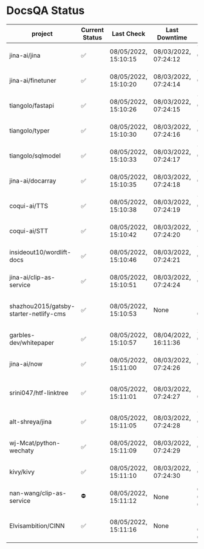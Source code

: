 # DocsQA Status

|               project                |Current Status|     Last Check     |   Last Downtime    |              % Uptime              |
|--------------------------------------|--------------|--------------------|--------------------|------------------------------------|
|jina-ai/jina                          |✅            |08/05/2022, 15:10:15|08/03/2022, 07:24:12|7.442 (since 07/29/2022, 16:38:18)  |
|jina-ai/finetuner                     |✅            |08/05/2022, 15:10:20|08/03/2022, 07:24:14|7.454 (since 07/29/2022, 16:38:18)  |
|tiangolo/fastapi                      |✅            |08/05/2022, 15:10:26|08/03/2022, 07:24:15|7.470 (since 07/29/2022, 16:38:18)  |
|tiangolo/typer                        |✅            |08/05/2022, 15:10:30|08/03/2022, 07:24:16|7.477 (since 07/29/2022, 16:38:18)  |
|tiangolo/sqlmodel                     |✅            |08/05/2022, 15:10:33|08/03/2022, 07:24:17|7.484 (since 07/29/2022, 16:38:18)  |
|jina-ai/docarray                      |✅            |08/05/2022, 15:10:35|08/03/2022, 07:24:18|7.486 (since 07/29/2022, 16:38:18)  |
|coqui-ai/TTS                          |✅            |08/05/2022, 15:10:38|08/03/2022, 07:24:19|7.492 (since 07/29/2022, 16:38:18)  |
|coqui-ai/STT                          |✅            |08/05/2022, 15:10:42|08/03/2022, 07:24:20|7.500 (since 07/29/2022, 16:38:18)  |
|insideout10/wordlift-docs             |✅            |08/05/2022, 15:10:46|08/03/2022, 07:24:21|7.507 (since 07/29/2022, 16:38:18)  |
|jina-ai/clip-as-service               |✅            |08/05/2022, 15:10:51|08/03/2022, 07:24:24|7.520 (since 07/29/2022, 16:38:18)  |
|shazhou2015/gatsby-starter-netlify-cms|✅            |08/05/2022, 15:10:53|None                |100.000 (since 08/03/2022, 10:30:18)|
|garbles-dev/whitepaper                |✅            |08/05/2022, 15:10:57|08/04/2022, 16:11:36|3.064 (since 07/29/2022, 16:38:18)  |
|jina-ai/now                           |✅            |08/05/2022, 15:11:00|08/03/2022, 07:24:26|7.536 (since 07/29/2022, 16:38:18)  |
|srini047/htf-linktree                 |✅            |08/05/2022, 15:11:01|08/03/2022, 07:24:27|115.243 (since 07/31/2022, 18:29:28)|
|alt-shreya/jina                       |✅            |08/05/2022, 15:11:05|08/03/2022, 07:24:28|7.545 (since 07/29/2022, 16:38:18)  |
|wj-Mcat/python-wechaty                |✅            |08/05/2022, 15:11:09|08/03/2022, 07:24:29|7.554 (since 07/29/2022, 16:38:18)  |
|kivy/kivy                             |✅            |08/05/2022, 15:11:10|08/03/2022, 07:24:30|7.556 (since 07/29/2022, 16:38:18)  |
|nan-wang/clip-as-service              |⛔️           |08/05/2022, 15:11:12|None                |0.000 (since 08/04/2022, 05:17:56)  |
|Elvisambition/CINN                    |✅            |08/05/2022, 15:11:16|None                |100.000 (since 08/04/2022, 07:09:50)|
